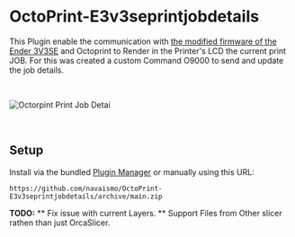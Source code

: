 # OctoPrint-E3v3seprintjobdetails

This Plugin enable the communication with [the modified firmware of the Ender 3V3SE](https://github.com/navaismo/Ender-3V3-SE/tree/OctoPrintDetailsPageinLCD) and Octoprint to Render in the Printer's LCD the current print JOB.
For this was created a custom Command O9000 to send and update the job details.

<br />


  ![Octorpint Print Job Detai](https://i.imgur.com/Ir8u0tD.jpeg)


<br />


## Setup

Install via the bundled [Plugin Manager](https://docs.octoprint.org/en/master/bundledplugins/pluginmanager.html)
or manually using this URL:

    https://github.com/navaismo/OctoPrint-E3v3seprintjobdetails/archive/main.zip



**TODO:** 
 ** Fix issue with current Layers.
 ** Support Files from Other slicer rathen than just OrcaSlicer.